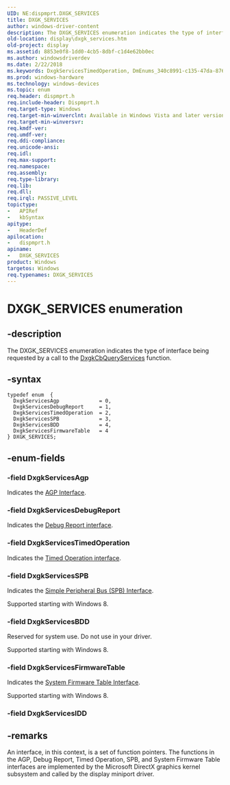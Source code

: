 ```yaml
---
UID: NE:dispmprt.DXGK_SERVICES
title: DXGK_SERVICES
author: windows-driver-content
description: The DXGK_SERVICES enumeration indicates the type of interface being requested by a call to the DxgkCbQueryServices function.
old-location: display\dxgk_services.htm
old-project: display
ms.assetid: 8853e0f8-1dd0-4cb5-8dbf-c1d4e62bb0ec
ms.author: windowsdriverdev
ms.date: 2/22/2018
ms.keywords: DxgkServicesTimedOperation, DmEnums_340c8991-c135-47da-876d-2970157fea0b.xml, DxgkServicesFirmwareTable, dispmprt/DxgkServicesFirmwareTable, DXGK_SERVICES enumeration [Display Devices], DXGK_SERVICES, display.dxgk_services, dispmprt/DXGK_SERVICES, DxgkServicesAgp, DxgkServicesSPB, DxgkServicesBDD, DxgkServicesDebugReport, dispmprt/DxgkServicesSPB, dispmprt/DxgkServicesAgp, dispmprt/DxgkServicesTimedOperation, dispmprt/DxgkServicesBDD, dispmprt/DxgkServicesDebugReport
ms.prod: windows-hardware
ms.technology: windows-devices
ms.topic: enum
req.header: dispmprt.h
req.include-header: Dispmprt.h
req.target-type: Windows
req.target-min-winverclnt: Available in Windows Vista and later versions of the Windows operating systems.
req.target-min-winversvr: 
req.kmdf-ver: 
req.umdf-ver: 
req.ddi-compliance: 
req.unicode-ansi: 
req.idl: 
req.max-support: 
req.namespace: 
req.assembly: 
req.type-library: 
req.lib: 
req.dll: 
req.irql: PASSIVE_LEVEL
topictype:
-	APIRef
-	kbSyntax
apitype:
-	HeaderDef
apilocation:
-	dispmprt.h
apiname:
-	DXGK_SERVICES
product: Windows
targetos: Windows
req.typenames: DXGK_SERVICES
---
```


# DXGK_SERVICES enumeration


## -description


The DXGK_SERVICES enumeration indicates the type of interface being requested by a call to the <a href="..\dispmprt\nc-dispmprt-dxgkcb_query_services.md">DxgkCbQueryServices</a> function.


## -syntax


````
typedef enum  { 
  DxgkServicesAgp             = 0,
  DxgkServicesDebugReport     = 1,
  DxgkServicesTimedOperation  = 2,
  DxgkServicesSPB             = 3,
  DxgkServicesBDD             = 4,
  DxgkServicesFirmwareTable   = 4
} DXGK_SERVICES;
````


## -enum-fields




### -field DxgkServicesAgp

Indicates the <a href="https://msdn.microsoft.com/library/windows/hardware/ff538228">AGP Interface</a>.


### -field DxgkServicesDebugReport

Indicates the <a href="https://msdn.microsoft.com/library/windows/hardware/ff551798">Debug Report interface</a>.


### -field DxgkServicesTimedOperation

Indicates the <a href="https://msdn.microsoft.com/library/windows/hardware/ff570086">Timed Operation interface</a>.


### -field DxgkServicesSPB

Indicates the <a href="https://msdn.microsoft.com/D525A961-339D-414B-B40F-14AD9AEA51C5">Simple  Peripheral Bus (SPB) Interface</a>.

Supported starting with Windows 8.


### -field DxgkServicesBDD

Reserved for system use. Do not use in your driver.

Supported starting with Windows 8.


### -field DxgkServicesFirmwareTable

Indicates the <a href="https://msdn.microsoft.com/library/windows/hardware/jj647606">System Firmware Table Interface</a>.

Supported starting with Windows 8.


### -field DxgkServicesIDD




## -remarks



An interface, in this context, is a set of function pointers. The functions in the AGP, Debug Report, Timed Operation, SPB, and System Firmware Table interfaces are implemented by the Microsoft DirectX graphics kernel subsystem and called by the display miniport driver.



